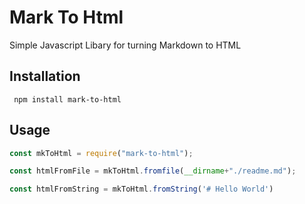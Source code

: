 # Mark To Html

Simple Javascript Libary for turning Markdown to HTML

## Installation

``` npm install mark-to-html```


## Usage

```javascript
const mkToHtml = require("mark-to-html");

const htmlFromFile = mkToHtml.fromfile(__dirname+"./readme.md");

const htmlFromString = mkToHtml.fromString('# Hello World')
```
